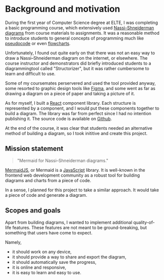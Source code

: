 # Background and motivation

During the first year of Computer Science degree at ELTE, I was completing a basic programming course, which extensively used [Nassi–Shneiderman diagrams](https://en.wikipedia.org/wiki/Nassi%E2%80%93Shneiderman_diagram) from course materials to assignments.
It was a reasonable method to introduce students to general concepts of programming much like [pseudocode](https://en.wikipedia.org/wiki/Pseudocode) or even [flowcharts](https://en.wikipedia.org/wiki/Flowchart).

Unfortunately, I found out quite early on that there was not an easy way to draw a Nassi–Shneiderman diagram on the internet, or elsewhere.
The course instructor and demonstrators did briefly introduced students to a diagrammingtool called "Structorizer", but it was rather cumbersome to learn and difficult to use.

Some of my coursemates perservered and used the tool provided anyway,
some resorted to graphic design tools like [Figma](https://www.figma.com/), and some went as far as drawing a diagram on a piece of paper and taking a picture of it.

As for myself, I built a [React](https://react.dev/) component library.
Each structure is represented by a component, and I would put these components together to build a diagram.
The library was far from perfect since I had no intention publishing it.
The source code is available on [Github](https://github.com/Eurydia/project-nassi-shneiderman-diagram-builder).

At the end of the course, it was clear that students needed an alternative method of building a diagram, so I took inititive and create this project.

## Mission statement

> "Mermaid for Nassi–Shneiderman diagrams."

[MermaidJS](https://mermaid.js.org/), or Mermaid is a [JavaScript](https://developer.mozilla.org/en-US/docs/Web/javascript) library.
It is well-known in the frontend web development community as a robust tool for building diagrams and charts from a piece of code.

In a sense, I planned for this project to take a similar approach.
It would take a piece of code and generate a diagram.

## Scopes and goals

Apart from building diagrams, I wanted to implement additional quality-of-life features.
These features are not meant to be ground-breaking, but something that users have come to expect.

Namely,

- it should work on any device,
- it should provide a way to share and export the diagram,
- it should automatically save the progress,
- it is online and responsive,
- it is easy to learn and easy to use.
